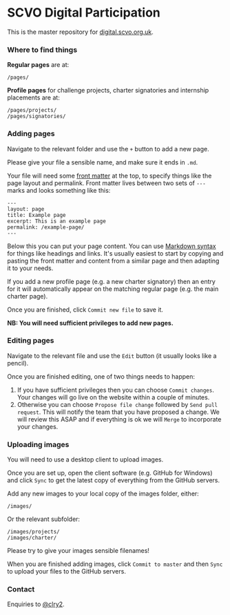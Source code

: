 # SCVO Digital Participation

This is the master repository for [digital.scvo.org.uk](http://digital.scvo.org.uk).

### Where to find things

**Regular pages** are at:

```
/pages/
```

**Profile pages** for challenge projects, charter signatories and internship placements are at:

```
/pages/projects/
/pages/signatories/
```

### Adding pages

Navigate to the relevant folder and use the `+` button to add a new page.

Please give your file a sensible name, and make sure it ends in `.md`.

Your file will need some [front matter](http://jekyllrb.com/docs/frontmatter/) at the top, to specify things like the page layout and permalink. Front matter lives between two sets of `---` marks and looks something like this:

```
---
layout: page
title: Example page
excerpt: This is an example page
permalink: /example-page/
---
```

Below this you can put your page content. You can use [Markdown syntax](https://help.github.com/articles/markdown-basics/) for things like headings and links. It's usually easiest to start by copying and pasting the front matter and content from a similar page and then adapting it to your needs.

If you add a new profile page (e.g. a new charter signatory) then an entry for it will automatically appear on the matching regular page (e.g. the main charter page).

Once you are finished, click `Commit new file` to save it.

**NB: You will need sufficient privileges to add new pages.**

### Editing pages

Navigate to the relevant file and use the `Edit` button (it usually looks like a pencil).

Once you are finished editing, one of two things needs to happen:

1. If you have sufficient privileges then you can choose `Commit changes`. Your changes will go live on the website within a couple of minutes.
2. Otherwise you can choose `Propose file change` followed by `Send pull request`. This will notify the team that you have proposed a change. We will review this ASAP and if everything is ok we will `Merge` to incorporate your changes.

### Uploading images

You will need to use a desktop client to upload images.

Once you are set up, open the client software (e.g. GitHub for Windows) and click `Sync` to get the latest copy of everything from the GitHub servers.

Add any new images to your local copy of the images folder, either:

```
/images/
```

Or the relevant subfolder:

```
/images/projects/
/images/charter/
```

Please try to give your images sensible filenames!

When you are finished adding images, click `Commit to master` and then `Sync` to upload your files to the GitHub servers.

### Contact

Enquiries to [@clry2](https://github.com/clry2).
